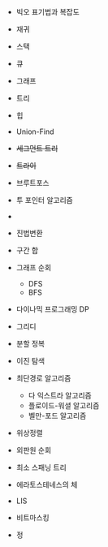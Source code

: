 - 빅오 표기법과 복잡도
- 재귀
- 스택
- 큐
- 그래프
- 트리
- 힙
- Union-Find
- ~~세그먼트 트리~~
- ~~트라이~~



- 브루트포스
- 투 포인터 알고리즘
- 







- 진법변환
- 구간 합
- 그래프 순회
  - DFS
  - BFS
- 다이나믹 프로그래밍 DP
- 그리디
- 분할 정복
- 이진 탐색
- 최단경로 알고리즘
  - 다 익스트라 알고리즘
  - 플로이드-워셜 알고리즘
  - 벨만-포드 알고리즘
- 위상정렬
- 외판원 순회
- 최소 스패닝 트리
- 에라토스테네스의 체
- LIS
- 비트마스킹
- 정